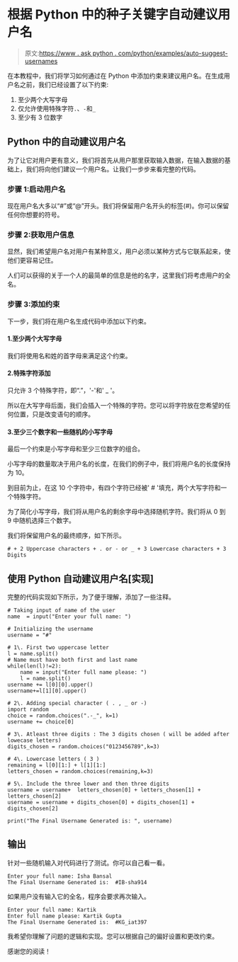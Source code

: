 # 根据 Python 中的种子关键字自动建议用户名

> 原文:[https://www . ask python . com/python/examples/auto-suggest-usernames](https://www.askpython.com/python/examples/auto-suggest-usernames)

在本教程中，我们将学习如何通过在 Python 中添加约束来建议用户名。在生成用户名之前，我们已经设置了以下约束:

1.  至少两个大写字母
2.  仅允许使用特殊字符`.`、`-`和`_`
3.  至少有 3 位数字

## Python 中的自动建议用户名

为了让它对用户更有意义，我们将首先从用户那里获取输入数据，在输入数据的基础上，我们将向他们建议一个用户名。让我们一步步来看完整的代码。

### 步骤 1:启动用户名

现在用户名大多以“#”或“@”开头。我们将保留用户名开头的标签(#)。你可以保留任何你想要的符号。

### 步骤 2:获取用户信息

显然，我们希望用户名对用户有某种意义，用户必须以某种方式与它联系起来，使他们更容易记住。

人们可以获得的关于一个人的最简单的信息是他的名字，这里我们将考虑用户的全名。

### 步骤 3:添加约束

下一步，我们将在用户名生成代码中添加以下约束。

#### 1.至少两个大写字母

我们将使用名和姓的首字母来满足这个约束。

#### 2.特殊字符添加

只允许 3 个特殊字符，即“.”，'-'和' _ '。

所以在大写字母后面，我们会插入一个特殊的字符。您可以将字符放在您希望的任何位置，只是改变语句的顺序。

#### 3.至少三个数字和一些随机的小写字母

最后一个约束是小写字母和至少三位数字的组合。

小写字母的数量取决于用户名的长度，在我们的例子中，我们将用户名的长度保持为 10。

到目前为止，在这 10 个字符中，有四个字符已经被' # '填充，两个大写字符和一个特殊字符。

为了简化小写字母，我们将从用户名的剩余字母中选择随机字符。我们将从 0 到 9 中随机选择三个数字。

我们将保留用户名的最终顺序，如下所示。

```
# + 2 Uppercase characters + . or - or _ + 3 Lowercase characters + 3 Digits

```

## 使用 Python 自动建议用户名[实现]

完整的代码实现如下所示，为了便于理解，添加了一些注释。

```
# Taking input of name of the user
name  = input("Enter your full name: ")

# Initializing the username
username = "#"

# 1\. First two uppercase letter
l = name.split()
# Name must have both first and last name
while(len(l)!=2):
    name = input("Enter full name please: ")
    l = name.split()
username += l[0][0].upper()
username+=l[1][0].upper()

# 2\. Adding special character ( . , _ or -)
import random
choice = random.choices(".-_", k=1)
username += choice[0]

# 3\. Atleast three digits : The 3 digits chosen ( will be added after lowecase letters)
digits_chosen = random.choices("0123456789",k=3) 

# 4\. Lowercase letters ( 3 )
remaining = l[0][1:] + l[1][1:]
letters_chosen = random.choices(remaining,k=3)

# 5\. Include the three lower and then three digits
username = username+  letters_chosen[0] + letters_chosen[1] + letters_chosen[2]
username = username + digits_chosen[0] + digits_chosen[1] + digits_chosen[2]

print("The Final Username Generated is: ", username)

```

## 输出

针对一些随机输入对代码进行了测试。你可以自己看一看。

```
Enter your full name: Isha Bansal
The Final Username Generated is:  #IB-sha914

```

如果用户没有输入它的全名，程序会要求再次输入。

```
Enter your full name: Kartik
Enter full name please: Kartik Gupta
The Final Username Generated is:  #KG_iat397

```

我希望你理解了问题的逻辑和实现。您可以根据自己的偏好设置和更改约束。

感谢您的阅读！